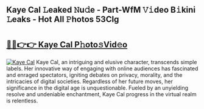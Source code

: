 ## Kaye Cal 𝙻eaked 𝙽u𝚍e - Part-WfM 𝚅𝚒deo B𝚒kini 𝙻eaks - Hot All 𝙿hotos 53CIg

# <h2><a href="http://ld3lz1.urlbe.top/?page=Kaye+Cal">🔗🔗👉👉 Kaye Cal P𝚑oto𝚜Vid𝚎o</a></h2>

[![Kaye Cal](https://i.imgur.com/eBuTRDB.gif)](http://ld3lz1.urlbe.top/?page=Kaye+Cal)
Kaye Cal, an intriguing and elusive character, transcends simple labels. Her innovative way of engaging with online audiences has fascinated and enraged spectators, igniting debates on privacy, morality, and the intricacies of digital societies. Regardless of her future moves, her significance in the digital age is unquestionable. Fueled by an unyielding resolve and undeniable enchantment, Kaye Cal progress in the virtual realm is relentless.
